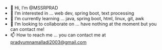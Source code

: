 - 👋 Hi, I’m @MSSRPRAD
- 👀 I’m interested in ... web dev, spring boot, text processing
- 🌱 I’m currently learning ... java, spring boot, html, linux, git, awk
- 💞️ I’m looking to collaborate on ... have nothing at the moment but you can contact me!
- 📫 How to reach me ... you can contact me at pradyumnamalladi2003@gmail.com

<!---
MSSRPRAD/MSSRPRAD is a ✨ special ✨ repository because its `README.md` (this file) appears on your GitHub profile.
You can click the Preview link to take a look at your changes.
--->
